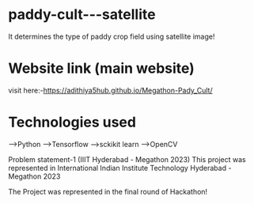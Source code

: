 # paddy-cult---satellite
It determines the type of  paddy crop field using satellite image!

# Website link (main website)
visit here:-https://adithiya5hub.github.io/Megathon-Pady_Cult/

# Technologies used
-->Python
-->Tensorflow
-->sckikit learn
-->OpenCV

Problem statement-1 (IIIT Hyderabad - Megathon 2023)
This project was represented in International Indian Institute Technology Hyderabad -Megathon 2023

The Project was represented in the final round of Hackathon! 
